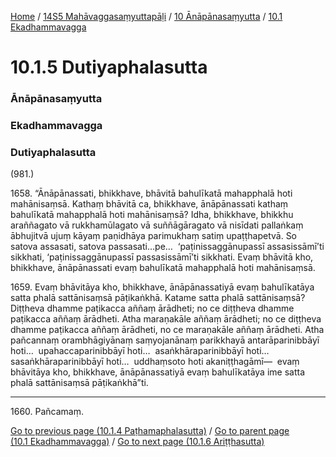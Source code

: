 
[Home](/) / [14S5 Mahāvaggasaṃyuttapāḷi](/tipitaka/14S5.md) / [10 Ānāpānasaṃyutta](/tipitaka/14S5/10.md) / [10.1 Ekadhammavagga](/tipitaka/14S5/10/10.1.md)

# 10.1.5 Dutiyaphalasutta

### Ānāpānasaṃyutta

### Ekadhammavagga

### Dutiyaphalasutta

(981.)

1658\. “Ānāpānassati, bhikkhave, bhāvitā bahulīkatā mahapphalā hoti mahānisaṃsā. Kathaṃ bhāvitā ca, bhikkhave, ānāpānassati kathaṃ bahulīkatā mahapphalā hoti mahānisaṃsā? Idha, bhikkhave, bhikkhu araññagato vā rukkhamūlagato vā suññāgāragato vā nisīdati pallaṅkaṃ ābhujitvā ujuṃ kāyaṃ paṇidhāya parimukhaṃ satiṃ upaṭṭhapetvā. So satova assasati, satova passasati…pe…  ‘paṭinissaggānupassī assasissāmī’ti sikkhati, ‘paṭinissaggānupassī passasissāmī’ti sikkhati. Evaṃ bhāvitā kho, bhikkhave, ānāpānassati evaṃ bahulīkatā mahapphalā hoti mahānisaṃsā.

1659\. Evaṃ bhāvitāya kho, bhikkhave, ānāpānassatiyā evaṃ bahulīkatāya satta phalā sattānisaṃsā pāṭikaṅkhā. Katame satta phalā sattānisaṃsā? Diṭṭheva dhamme paṭikacca aññaṃ ārādheti; no ce diṭṭheva dhamme paṭikacca aññaṃ ārādheti. Atha maraṇakāle aññaṃ ārādheti; no ce diṭṭheva dhamme paṭikacca aññaṃ ārādheti, no ce maraṇakāle aññaṃ ārādheti. Atha pañcannaṃ orambhāgiyānaṃ saṃyojanānaṃ parikkhayā antarāparinibbāyī hoti…  upahaccaparinibbāyī hoti…  asaṅkhāraparinibbāyī hoti…  sasaṅkhāraparinibbāyī hoti…  uddhaṃsoto hoti akaniṭṭhagāmī—  evaṃ bhāvitāya kho, bhikkhave, ānāpānassatiyā evaṃ bahulīkatāya ime satta phalā sattānisaṃsā pāṭikaṅkhā”ti.

---

1660\. Pañcamaṃ.



[Go to previous page (10.1.4 Paṭhamaphalasutta)](/tipitaka/14S5/10/10.1/10.1.4.md) / [Go to parent page (10.1 Ekadhammavagga)](/tipitaka/14S5/10/10.1.md) / [Go to next page (10.1.6 Ariṭṭhasutta)](/tipitaka/14S5/10/10.1/10.1.6.md)


